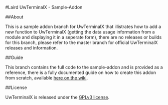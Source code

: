 #Laird UwTerminalX - Sample-Addon

##About

This is a sample addon branch for UwTerminalX that illistrates how to add a new function to UwTerminalX (getting the data usage information from a module and displaying it in a seperate form), there are no releases or builds for this branch, please refer to the master branch for official UwTerminalX releases and information.

##Guide

This branch contains the full code to the sample-addon and is provided as a reference, there is a fully documented guide on how to create this addon from scratch, available [here on the wiki](https://github.com/LairdCP/UwTerminalX/wiki/Creating-a-custom-function-%28Walkthrough%29).

##License

UwTerminalX is released under the [GPLv3 license](https://github.com/LairdCP/UwTerminalX/blob/master/LICENSE).